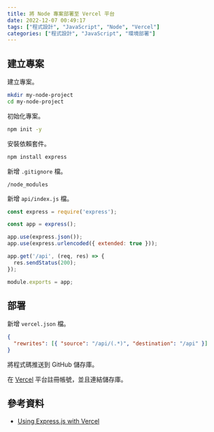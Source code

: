 ```yaml
---
title: 將 Node 專案部署至 Vercel 平台
date: 2022-12-07 00:49:17
tags: ["程式設計", "JavaScript", "Node", "Vercel"]
categories: ["程式設計", "JavaScript", "環境部署"]
---
```


## 建立專案

建立專案。

```bash
mkdir my-node-project
cd my-node-project
```

初始化專案。

```bash
npm init -y
```

安裝依賴套件。

```bash
npm install express
```

新增 `.gitignore` 檔。

```env
/node_modules
```

新增 `api/index.js` 檔。

```js
const express = require('express');

const app = express();

app.use(express.json());
app.use(express.urlencoded({ extended: true }));

app.get('/api', (req, res) => {
  res.sendStatus(200);
});

module.exports = app;
```

## 部署

新增 `vercel.json` 檔。

```json
{
  "rewrites": [{ "source": "/api/(.*)", "destination": "/api" }]
}
```

將程式碼推送到 GitHub 儲存庫。

在 [Vercel](https://vercel.com/) 平台註冊帳號，並且連結儲存庫。

## 參考資料

- [Using Express.js with Vercel](https://vercel.com/guides/using-express-with-vercel)
